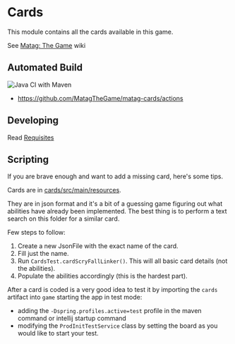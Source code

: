 # Cards

This module contains all the cards available in this game.

See [Matag: The Game](https://github.com/MatagTheGame/matag-the-game/wiki) wiki


## Automated Build

![Java CI with Maven](https://github.com/MatagTheGame/matag-cards/workflows/Java%20CI%20with%20Maven/badge.svg)
 - https://github.com/MatagTheGame/matag-cards/actions


## Developing

Read [Requisites](https://github.com/MatagTheGame/game/wiki/Requisites)


## Scripting

If you are brave enough and want to add a missing card, here's some tips.

Cards are in [cards/src/main/resources](src/main/resources/cards).

They are in json format and it's a bit of a guessing game figuring out what abilities have already been implemented.
The best thing is to perform a text search on this folder for a similar card.

Few steps to follow:
 1. Create a new JsonFile with the exact name of the card.
 2. Fill just the name.
 3. Run `CardsTest.cardScryFallLinker()`. This will all basic card details (not the abilities).
 4. Populate the abilities accordingly (this is the hardest part). 


After a card is coded is a very good idea to test it by importing the `cards` artifact into `game` starting the app in test mode:
 - adding the `-Dspring.profiles.active=test` profile in the maven command or intellij startup command
 - modifying the `ProdInitTestService` class by setting the board as you would like to start your test.
